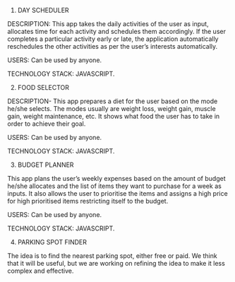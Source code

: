 1. DAY SCHEDULER

DESCRIPTION: This app takes the daily activities of the user as input, allocates time for each activity and schedules them accordingly.  If the user completes a particular activity early or late, the application automatically reschedules the other activities as per the user’s interests automatically.

USERS: Can be used by anyone.

TECHNOLOGY STACK: JAVASCRIPT.

2. FOOD SELECTOR

DESCRIPTION- This app prepares a diet for the user based on the mode he/she selects. The modes usually are weight loss, weight gain, muscle gain, weight maintenance, etc. It shows what food the user has to take in order to achieve their goal.

USERS: Can be used by anyone.

TECHNOLOGY STACK: JAVASCRIPT.


3. BUDGET PLANNER

This app plans the user’s weekly expenses based on the amount of budget he/she allocates and the list of items they want to purchase for a week as inputs. It also allows the user to prioritise the items and assigns a high price for high prioritised items restricting itself to the budget.

USERS: Can be used by anyone.

TECHNOLOGY STACK: JAVASCRIPT.


4. PARKING SPOT FINDER

The idea is to find the nearest parking spot, either free or paid. We think that it will be useful, but we are working on refining the idea to make it less complex and effective.
